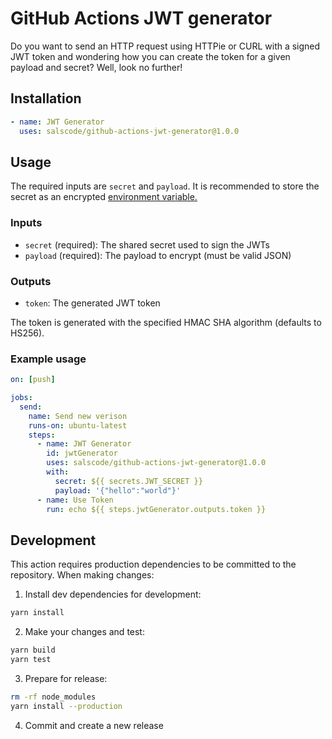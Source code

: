 # GitHub Actions JWT generator

Do you want to send an HTTP request using HTTPie or CURL with a signed JWT token and wondering how you can create the token for a given payload and secret? Well, look no further!

## Installation
```yaml
- name: JWT Generator
  uses: salscode/github-actions-jwt-generator@1.0.0
```

## Usage

The required inputs are `secret` and `payload`. It is recommended to store the secret as an encrypted [environment variable.](https://help.github.com/en/articles/virtual-environments-for-github-actions#creating-and-using-secrets-encrypted-variables)

### Inputs

- `secret` (required): The shared secret used to sign the JWTs
- `payload` (required): The payload to encrypt (must be valid JSON)

### Outputs

- `token`: The generated JWT token

The token is generated with the specified HMAC SHA algorithm (defaults to HS256).

### Example usage
```yaml
on: [push]

jobs:
  send:
    name: Send new verison
    runs-on: ubuntu-latest
    steps:
      - name: JWT Generator
        id: jwtGenerator
        uses: salscode/github-actions-jwt-generator@1.0.0
        with:
          secret: ${{ secrets.JWT_SECRET }}
          payload: '{"hello":"world"}'
      - name: Use Token
        run: echo ${{ steps.jwtGenerator.outputs.token }}
```

## Development

This action requires production dependencies to be committed to the repository. When making changes:

1. Install dev dependencies for development:
```bash
yarn install
```

2. Make your changes and test:
```bash
yarn build
yarn test
```

3. Prepare for release:
```bash
rm -rf node_modules
yarn install --production
```

4. Commit and create a new release
